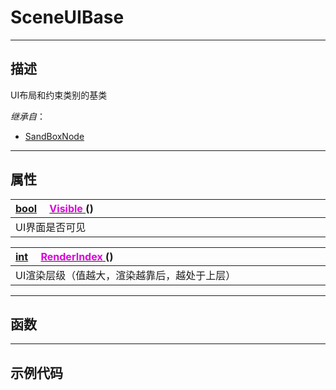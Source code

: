 # SceneUIBase
------------------------------------------------------------------------------------------
## 描述

UI布局和约束类别的基类

*继承自*：
* [SandBoxNode](/Api/Class/NoType/SandBoxNode.md)

------------------------------------------------------------------------------------------
## 属性

|<div style="width:1000px">[bool](/Api/DataType/bool.md) &emsp;[<font color="dd00dd">Visible</font> ]() ()</div>|
|:---|
|UI界面是否可见|

|<div style="width:1000px">[int](/Api/DataType/int.md) &emsp;[<font color="dd00dd">RenderIndex</font> ]() ()</div>|
|:---|
|UI渲染层级（值越大，渲染越靠后，越处于上层）|


------------------------------------------------------------------------------------------
## 函数


------------------------------------------------------------------------------------------
## 示例代码


